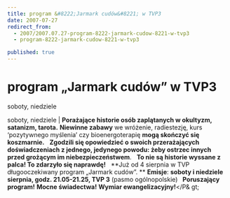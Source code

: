 ```yaml
---
title: program &#8222;Jarmark cudów&#8221; w TVP3
date: 2007-07-27
redirect_from: 
  - 2007/2007.07.27-program-8222-jarmark-cudow-8221-w-tvp3
  - program-8222-jarmark-cudow-8221-w-tvp3

published: true
---
```




# program &#8222;Jarmark cudów&#8221; w TVP3

<time>soboty, niedziele</time>

soboty, niedziele | 
**Porażające historie osób zaplątanych w okultyzm, satanizm, tarota.** **Niewinne zabawy** we wróżenie, radiestezję, kurs &#8216;pozytywnego myślenia&#8217; czy bioenergoterapię **mogą skończyć się koszmarnie.**
&nbsp;
**Zgodzili się opowiedzieć o swoich przerażających doświadczeniach z jednego, jedynego powodu: żeby ostrzec innych przed 
grożącym im niebezpieczeństwem**.
&nbsp;
**To nie są historie wyssane z palca! To zdarzyło się naprawdę!**
&nbsp;
**Już od 4 sierpnia w TVP długooczekiwany program &#8222;Jarmark cudów&#8221;. **
**Emisje**: **soboty i niedziele sierpnia, godz. 21.05-21.25, TVP 3** (pasmo ogólnopolskie)
**&nbsp;**
**Poruszający program!**
**Mocne świadectwa!**
**Wymiar ewangelizacyjny!**</P&
gt;

<!--CONTENT FROM OLD SERVER (jos before 2013): soboty, niedziele | 
**Porażające historie osób zaplątanych w okultyzm, satanizm, tarota.** **Niewinne zabawy** we wróżenie, radiestezję, kurs &#8216;pozytywnego myślenia&#8217; czy bioenergoterapię **mogą skończyć się koszmarnie.**
&nbsp;
**Zgodzili się opowiedzieć o swoich przerażających doświadczeniach z jednego, jedynego powodu: żeby ostrzec innych przed grożącym im niebezpieczeństwem**.
&nbsp;
**To nie są historie wyssane z palca! To zdarzyło się naprawdę!**
&nbsp;
**Już od 4 sierpnia w TVP długooczekiwany program &#8222;Jarmark cudów&#8221;. **
**Emisje**: **soboty i niedziele sierpnia, godz. 21.05-21.25, TVP 3** (pasmo ogólnopolskie)
**&nbsp;**
**Poruszający program!**
**Mocne świadectwa!**
**Wymiar ewangelizacyjny!**

-->

<!--{{json:{"created_date":"2007-07-27 12:23:56","publish_down":"0000-00-00 00:00:00","id":"376"}}}-->